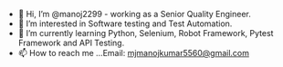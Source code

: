 - 👋 Hi, I’m @manoj2299 - working as a Senior Quality Engineer.
- 👀 I’m interested in Software testing and Test Automation.
- 🌱 I’m currently learning Python, Selenium, Robot Framework, Pytest Framework and API Testing.
- 📫 How to reach me ...Email: mjmanojkumar5560@gmail.com


<!---
manoj2299/manoj2299 is a ✨ special ✨ repository because its `README.md` (this file) appears on your GitHub profile.
You can click the Preview link to take a look at your changes.
--->
